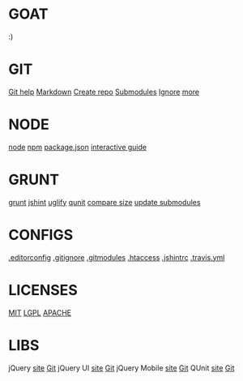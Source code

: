 GOAT
====
:)

GIT
===
[Git help](https://help.github.com/)
[Markdown](https://help.github.com/articles/github-flavored-markdown)
[Create repo](https://help.github.com/articles/create-a-repo)
[Submodules](https://help.github.com/articles/using-submodules-with-pages)
[Ignore](https://help.github.com/articles/ignoring-files) [more](https://github.com/github/gitignore)

NODE
====
[node](http://nodejs.org/)
[npm](http://npmjs.org/)
[package.json](https://npmjs.org/doc/json.html) [interactive guide](http://package.json.nodejitsu.com/)

GRUNT
=====
[grunt](https://github.com/gruntjs/grunt)
[jshint](https://github.com/gruntjs/grunt-contrib-jshint)
[uglify](https://github.com/gruntjs/grunt-contrib-uglify)
[qunit](https://github.com/gruntjs/grunt-contrib-qunit)
[compare size](https://github.com/rwldrn/grunt-compare-size)
[update submodules](https://github.com/jaubourg/grunt-update-submodules)

CONFIGS
=======
[.editorconfig](http://editorconfig.org/)
[.gitignore](https://help.github.com/articles/ignoring-files)
[.gitmodules](https://help.github.com/articles/using-submodules-with-pages)
[.htaccess](http://httpd.apache.org/docs/2.2/howto/htaccess.html)
[.jshintrc](https://github.com/jshint/jshint)
[.travis.yml](http://about.travis-ci.org/docs/user/build-configuration/)

LICENSES
========
[MIT](http://opensource.org/licenses/MIT)
[LGPL](http://www.gnu.org/copyleft/lesser.html)
[APACHE](http://www.apache.org/licenses/LICENSE-2.0.html)

LIBS
====
jQuery [site](http://jquery.com/) [Git](https://github.com/jquery/jquery)
jQuery UI [site](http://jqueryui.com/) [Git](https://github.com/jquery/jquery-ui)
jQuery Mobile [site](http://jquerymobile.com/) [Git](https://github.com/jquery/jquery-mobile)
QUnit [site](http://qunitjs.com/) [Git](https://github.com/jquery/qunit)
